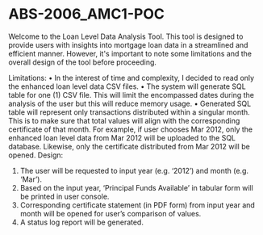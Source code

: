 # ABS-2006_AMC1-POC

Welcome to the Loan Level Data Analysis Tool. This tool is designed to provide users with insights into mortgage loan data in a streamlined and efficient manner. However, it's important to note some limitations and the overall design of the tool before proceeding.

Limitations:
•	In the interest of time and complexity, I decided to read only the enhanced loan level data CSV files.
•	The system will generate SQL table for one (1) CSV file. This will limit the encompassed dates during the analysis of the user but this will reduce memory usage.
•	Generated SQL table will represent only transactions distributed within a singular month. This is to make sure that total values will align with the corresponding certificate of that month.
For example, if user chooses Mar 2012, only the enhanced loan level data from Mar 2012 will be uploaded to the SQL database. Likewise, only the certificate distributed from Mar 2012 will be opened.
Design:
1.	The user will be requested to input year (e.g. ‘2012’) and month (e.g. ‘Mar’).
2.	Based on the input year, ‘Principal Funds Available’ in tabular form will be printed in user console.
3.	Corresponding certificate statement (in PDF form) from input year and month will be opened for user’s comparison of values.
4.	A status log report will be generated.
